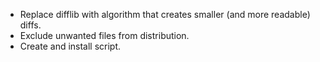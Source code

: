 - Replace difflib with algorithm that creates smaller (and more readable) diffs. 
- Exclude unwanted files from distribution.
- Create and install script.
